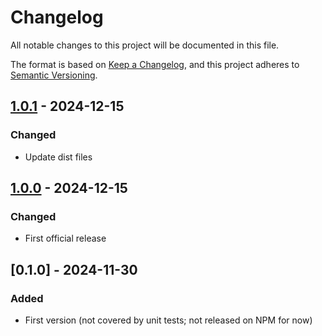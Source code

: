 # Changelog

All notable changes to this project will be documented in this file.

The format is based on [Keep a Changelog](https://keepachangelog.com/en/1.0.0/),
and this project adheres to [Semantic Versioning](https://semver.org/spec/v2.0.0.html).

## [1.0.1](../../tags/v1.0.1) - 2024-12-15
### Changed
- Update dist files

## [1.0.0](../../tags/v1.0.0) - 2024-12-15
### Changed
- First official release

## [0.1.0] - 2024-11-30
### Added
- First version (not covered by unit tests; not released on NPM for now)
